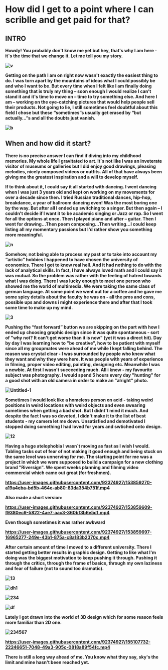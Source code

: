 
# How did I get to a point where I can scriblle and get paid for that?


## INTRO
<strong>
Howdy! You probably don't know me yet but hey, that's why I am here - it`s the time that we change it. Let me tell you my story.

  

![v](https://user-images.githubusercontent.com/92374927/153878942-244311d2-41c2-4043-ba55-57c0e6f3f14c.JPEG)


Getting on the path I am on right now wasn't exactly the easiest thing to do. I was torn apart by the mountains of ideas what I could possibly be and who I want to be. But every time when I felt like I am finally doing something that is truly my thing – soon enough I would realize I can't stand it and it's time to move on – time to try something else. And here I am – working on the eye-catching pictures that would help people sell their products.
Not going to lie, I still sometimes feel doubtful about this field I chose but these “sometimes”s usually get erased by “but actually…”s  and all the doubts just vanish.

![b](https://user-images.githubusercontent.com/92374927/153860780-aa01547c-b0ef-41d4-a0fd-554e534d923a.jpg)


## When and how did it start?
There is no precise answer I can find if diving into my childhood memories. My whole life I gravitated to art. It`s not like I was an inveterate visitor of museums or galleries but I did enjoy good drawings, pleasing melodies, nicely composed videos or outfits. All of that have always been giving me the greatest inspiration and a will to develop myself.


If to think about it, I could say it all started with dancing. I went dancing when I was just 3 years old and kept on working on my movements for over a decade since then. I tried Russian traditional dances, hip-hop, breakdance, a year of ballroom dancing even! Was the most boring one by the way. But after all I ended up switching to a singer. But then again – I couldn't decide if I want it to be academic singing or Jazz or rap. So I went for all the options at once. Then I played piano and after – guitar. Then I went for drawing...Then poem composing...Then writing...I could keep listing all my momentary passions but I'd rather show you something more meaningful.


![n](https://user-images.githubusercontent.com/92374927/153886030-aa7ee3c9-3499-4d37-a295-1b68ef91c893.jpg)



Somehow, not being able to process my past or to take into account my “artistic” hobbies I happened to have chosen the university of economics. There I got to know real hell. And it had nothing to do with the lack of analytical skills. In fact, I have always loved math and I could say it was mutual. So the problem was rather with the feeling of hatred towards what I was doing. There I was lucky enough to meet one person who showed me the world of multimedia. We were taking the same class of german language. At some point we went out for a coffee and he gave me some spicy details about the faculty he was on - all the pros and cons, possible ups and downs i might experience there and after that I took some time to make up my mind.


![3](https://user-images.githubusercontent.com/92374927/153888577-81bef3f7-eab4-4234-94c6-5759bbed0584.jpg)



Pushing the “fast forward” button we are skipping on the part with how I ended up choosing graphic design since it was quite spontaneous - sort of "why not? It can't get worse than it is now" (yet it was a direct hit).
Day by day I was learning how to "be creative", how to be patient with myself since all my groupmates were ahead of me while I kept falling behind. The reason was crystal clear - I was surrounded by people who knew what they want and why they were here. It was people with years of experience in filming, proper video editing, painting, designing etc. Meanwhile I was a newbie. At first I wasn't succeeding much. All i knew - my favourite subject was photography. I would spend 5 hours every day "hunting" for a good shot with an old camera in order to make an "alright" photo. 




![Untitled-1](https://user-images.githubusercontent.com/92374927/153907594-6359c7dc-4807-4e70-8e1c-23af6f5d460d.jpg)



Sometimes I would look like a homeless person on acid - taking weird positions in weird locations with weird objects and even swearing sometimes when getting a bad shot. But I didnt't mind it much.
And despite the fact I was so devoted, I didn't make it to the list of best students - my camera let me down. Unsatisfied and demotivated I stopped doing something I had loved for years and swtiched onto design. 




![12](https://user-images.githubusercontent.com/92374927/153909207-22d28253-0840-47ee-8903-723efa6db6af.jpg)







Having a huge atelophobia I wasn`t moving as fast as I wish I would. Tabling tasks out of fear of not making it good enough and being stuck on the same level was unnerving for me. The starting point for me was a project in which we were supposed to build a campaign for a new clothing brand "Riversign". We spent weeks planning and filming video commercial which came out great (for freshmen).


https://user-images.githubusercontent.com/92374927/153859270-a19a4eba-bd5b-464e-ab80-83da354b751f.mp4

Also made a short version:


https://user-images.githubusercontent.com/92374927/153859609-f9380ec9-5822-4ae7-aac3-360bf3b6e5c1.mp4



Even though sometimes it was rather awkward

https://user-images.githubusercontent.com/92374927/153859697-16965277-249e-43b1-875a-c8a183b2370c.mp4

After certain amount of time I moved to a different university. There I started getting better results in graphic design. Getting to like what I'm doing was the biggest motivation to keep pushing it through. Pushing it through the critics, through the frame of basics, through my own laziness and fear of failure (not to sound too dramatic).




![13](https://user-images.githubusercontent.com/92374927/153912460-ff2d4b3b-f620-42ea-b2ab-af9ff2999d4b.jpg)




![dh1](https://user-images.githubusercontent.com/92374927/153912484-e9b714ab-6c4e-4481-b416-02c14750f056.jpg)



![234](https://user-images.githubusercontent.com/92374927/153913529-8fbffaf2-f1ed-4136-81a2-5868480f5373.jpg)





![df](https://user-images.githubusercontent.com/92374927/153914351-dda7e8b4-fe6c-455a-a0a9-731f113f3d0e.jpg)


Lately I got drawn into the world of 3D design which for some reason feels more familiar than 2D one.




![234567](https://user-images.githubusercontent.com/92374927/153916350-f36067e5-4604-43a9-b96d-a4383233f37f.jpg)


https://user-images.githubusercontent.com/92374927/155107732-22246651-7048-49a3-905c-0818a89f54fc.mp4


There is still a long way ahead of me. You know what they say, sky's the limit and mine hasn't been reached yet. 
